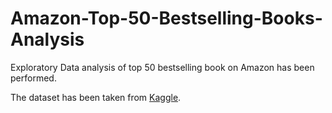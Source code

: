 # Amazon-Top-50-Bestselling-Books-Analysis
Exploratory Data analysis of top 50 bestselling book on Amazon has been performed. 

The dataset has been taken from [Kaggle](https://www.kaggle.com/sootersaalu/amazon-top-50-bestselling-books-2009-2019).

